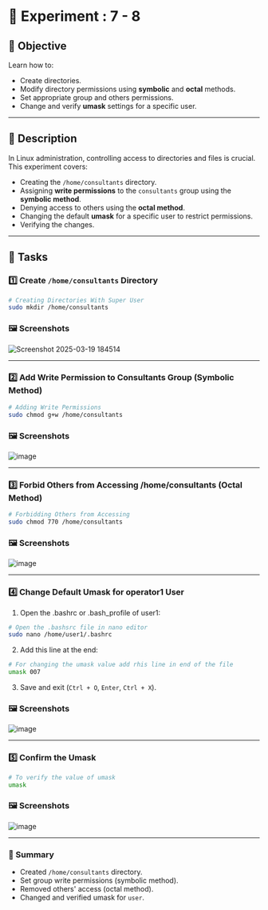 # 🧪 Experiment : 7 - 8

## 📌 Objective

Learn how to:

- Create directories.
- Modify directory permissions using **symbolic** and **octal** methods.
- Set appropriate group and others permissions.
- Change and verify **umask** settings for a specific user.

---

## 📝 Description

In Linux administration, controlling access to directories and files is crucial.  
This experiment covers:

- Creating the `/home/consultants` directory.
- Assigning **write permissions** to the `consultants` group using the **symbolic method**.
- Denying access to others using the **octal method**.
- Changing the default **umask** for a specific user to restrict permissions.
- Verifying the changes.

---

## 🚀 Tasks

### 1️⃣ Create `/home/consultants` Directory

```bash
# Creating Directories With Super User
sudo mkdir /home/consultants
```

### 🖼️ Screenshots

![Screenshot 2025-03-19 184514](https://github.com/user-attachments/assets/3076d421-b4b0-41a2-b7d4-674bd3618e56)

---

### 2️⃣ Add Write Permission to Consultants Group (Symbolic Method)

```bash
# Adding Write Permissions
sudo chmod g+w /home/consultants
```

### 🖼️ Screenshots

![image](https://github.com/user-attachments/assets/99f2bd03-9f79-4df8-be7e-ba118e47ef8d)

---

### 3️⃣ Forbid Others from Accessing /home/consultants (Octal Method)

```bash
# Forbidding Others from Accessing
sudo chmod 770 /home/consultants
```

### 🖼️ Screenshots

![image](https://github.com/user-attachments/assets/8831a2b6-884e-4ce7-bb0b-d2ec74db4702)

---

### 4️⃣ Change Default Umask for operator1 User

1. Open the .bashrc or .bash_profile of user1:
```bash
# Open the .bashsrc file in nano editor
sudo nano /home/user1/.bashrc
```

2. Add this line at the end:
```bash
# For changing the umask value add rhis line in end of the file
umask 007
```

3. Save and exit (`Ctrl + O`, `Enter`, `Ctrl + X`).

### 🖼️ Screenshots

![image](https://github.com/user-attachments/assets/9cce99d1-9253-4c74-80a6-5006b81c711b)

---

### 5️⃣ Confirm the Umask

```bash
# To verify the value of umask
umask
```

### 🖼️ Screenshots

![image](https://github.com/user-attachments/assets/0139f5c2-0d37-4611-9e24-b5b23dd37225)

---

### 🎯 Summary
- Created `/home/consultants` directory.
- Set group write permissions (symbolic method).
- Removed others' access (octal method).
- Changed and verified umask for `user`.
